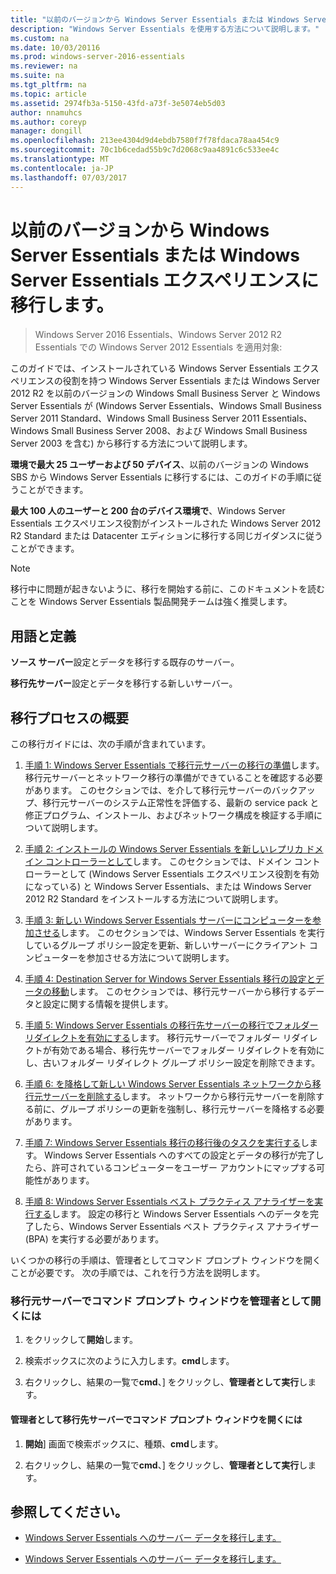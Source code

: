 ```yaml
---
title: "以前のバージョンから Windows Server Essentials または Windows Server Essentials エクスペリエンスに移行します。"
description: "Windows Server Essentials を使用する方法について説明します。"
ms.custom: na
ms.date: 10/03/20116
ms.prod: windows-server-2016-essentials
ms.reviewer: na
ms.suite: na
ms.tgt_pltfrm: na
ms.topic: article
ms.assetid: 2974fb3a-5150-43fd-a73f-3e5074eb5d03
author: nnamuhcs
ms.author: coreyp
manager: dongill
ms.openlocfilehash: 213ee4304d9d4ebdb7580f7f78fdaca78aa454c9
ms.sourcegitcommit: 70c1b6cedad55b9c7d2068c9aa4891c6c533ee4c
ms.translationtype: MT
ms.contentlocale: ja-JP
ms.lasthandoff: 07/03/2017
---
```

# <a name="migrate-from-previous-versions-to-windows-server-essentials-or-windows-server-essentials-experience"></a>以前のバージョンから Windows Server Essentials または Windows Server Essentials エクスペリエンスに移行します。

>Windows Server 2016 Essentials、Windows Server 2012 R2 Essentials での Windows Server 2012 Essentials を適用対象:

このガイドでは、インストールされている Windows Server Essentials エクスペリエンスの役割を持つ Windows Server Essentials または Windows Server 2012 R2 を以前のバージョンの Windows Small Business Server と Windows Server Essentials が (Windows Server Essentials、Windows Small Business Server 2011 Standard、Windows Small Business Server 2011 Essentials、Windows Small Business Server 2008、および Windows Small Business Server 2003 を含む) から移行する方法について説明します。  
  
 **環境で最大 25 ユーザーおよび 50 デバイス**、以前のバージョンの Windows SBS から Windows Server Essentials に移行するには、このガイドの手順に従うことができます。  
  
 **最大 100 人のユーザーと 200 台のデバイス環境で**、Windows Server Essentials エクスペリエンス役割がインストールされた Windows Server 2012 R2 Standard または Datacenter エディションに移行する同じガイダンスに従うことができます。  
  
> [!NOTE]
>  移行中に問題が起きないように、移行を開始する前に、このドキュメントを読むことを Windows Server Essentials 製品開発チームは強く推奨します。  
  
## <a name="terms-and-definitions"></a>用語と定義  
 **ソース サーバー**設定とデータを移行する既存のサーバー。  
  
 **移行先サーバー**設定とデータを移行する新しいサーバー。  
  
## <a name="migration-process-summary"></a>移行プロセスの概要  
 この移行ガイドには、次の手順が含まれています。  
  
1.  [手順 1: Windows Server Essentials で移行元サーバーの移行の準備](Step-1--Prepare-your-Source-Server-for-Windows-Server-Essentials-migration.md)します。  移行元サーバーとネットワーク移行の準備ができていることを確認する必要があります。 このセクションでは、を介して移行元サーバーのバックアップ、移行元サーバーのシステム正常性を評価する、最新の service pack と修正プログラム、インストール、およびネットワーク構成を検証する手順について説明します。  
  
2.  [手順 2: インストールの Windows Server Essentials を新しいレプリカ ドメイン コントローラーとして](Step-2--Install-Windows-Server-Essentials-as-a-new-replica-domain-controller.md)します。 このセクションでは、ドメイン コントローラーとして (Windows Server Essentials エクスペリエンス役割を有効になっている) と Windows Server Essentials、または Windows Server 2012 R2 Standard をインストールする方法について説明します。  
  
3.  [手順 3: 新しい Windows Server Essentials サーバーにコンピューターを参加させる](Step-3--Join-computers-to-the-new-Windows-Server-Essentials-server.md)します。  このセクションでは、Windows Server Essentials を実行しているグループ ポリシー設定を更新、新しいサーバーにクライアント コンピューターを参加させる方法について説明します。  
  
4.  [手順 4: Destination Server for Windows Server Essentials 移行の設定とデータの移動](Step-4--Move-settings-and-data-to-the-Destination-Server-for-Windows-Server-Essentials-migration.md)します。  このセクションでは、移行元サーバーから移行するデータと設定に関する情報を提供します。  
  
5.  [手順 5: Windows Server Essentials の移行先サーバーの移行でフォルダー リダイレクトを有効にする](Step-5--Enable-folder-redirection-on-the-Destination-Server-for-Windows-Server-Essentials-migration.md)します。  移行元サーバーでフォルダー リダイレクトが有効である場合、移行先サーバーでフォルダー リダイレクトを有効にし、古いフォルダー リダイレクト グループ ポリシー設定を削除できます。  
  
6.  [手順 6: を降格して新しい Windows Server Essentials ネットワークから移行元サーバーを削除する](Step-6--Demote-and-remove-the-Source-Server-from-the-new-Windows-Server-Essentials-network.md)します。  ネットワークから移行元サーバーを削除する前に、グループ ポリシーの更新を強制し、移行元サーバーを降格する必要があります。  
  
7.  [手順 7: Windows Server Essentials 移行の移行後のタスクを実行する](Step-7--Perform-post-migration-tasks-for-the-Windows-Server-Essentials-migration.md)します。  Windows Server Essentials へのすべての設定とデータの移行が完了したら、許可されているコンピューターをユーザー アカウントにマップする可能性があります。  
  
8.  [手順 8: Windows Server Essentials ベスト プラクティス アナライザーを実行する](Step-8--Run-the-Windows-Server-Essentials-Best-Practices-Analyzer.md)します。  設定の移行と Windows Server Essentials へのデータを完了したら、Windows Server Essentials ベスト プラクティス アナライザー (BPA) を実行する必要があります。  
  
 いくつかの移行の手順は、管理者としてコマンド プロンプト ウィンドウを開くことが必要です。 次の手順では、これを行う方法を説明します。  
  
###  <a name="BKMK_OpenACommandPromptAsAdmin"></a>移行元サーバーでコマンド プロンプト ウィンドウを管理者として開くには  
  
1.  をクリックして**開始**します。  
  
2.  検索ボックスに次のように入力します。**cmd**します。  
  
3.  右クリックし、結果の一覧で**cmd**、] をクリックし、**管理者として実行**します。  
  
#### <a name="to-open-a-command-prompt-window-on-the-destination-server-as-an-administrator"></a>管理者として移行先サーバーでコマンド プロンプト ウィンドウを開くには  
  
1.  **開始**] 画面で検索ボックスに、種類、**cmd**します。  
  
2.  右クリックし、結果の一覧で**cmd**、] をクリックし、**管理者として実行**します。  
  
## <a name="see-also"></a>参照してください。  
  
-   [Windows Server Essentials へのサーバー データを移行します。](Migrate-Server-Data-to-Windows-Server-Essentials.md)

-   [Windows Server Essentials へのサーバー データを移行します。](../migrate/Migrate-Server-Data-to-Windows-Server-Essentials.md)

